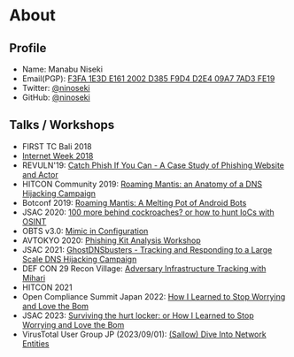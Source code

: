 # About

## Profile

- Name: Manabu Niseki
- Email(PGP): [F3FA 1E3D E161 2002 D385 F9D4 D2E4 09A7 7AD3 FE19](https://flowcrypt.com/pub/manabu.niseki@gmail.com)
- Twitter: [@ninoseki](https://twitter.com/ninoseki)
- GitHub: [@ninoseki](https://github.com/ninoseki)

## Talks / Workshops

- FIRST TC Bali 2018
- [Internet Week 2018](https://www.nic.ad.jp/ja/materials/iw/2018/proceedings/d2/d2-1-ishimaru.pdf)
- REVULN'19: [Catch Phish If You Can - A Case Study of Phishing Website and Actor](https://revuln.com/files/slides/revuln19/revuln19_4.pdf)
- HITCON Community 2019: [Roaming Mantis: an Anatomy of a DNS Hijacking Campaign](https://hitcon.org/2019/CMT/slide-files/d2_s1_r1.pdf)
- Botconf 2019: [Roaming Mantis: A Melting Pot of Android Bots](https://www.botconf.eu/wp-content/uploads/2019/12/B2019-Ishimaru-Niseki-Ogawa-Mantis.pdf)
- JSAC 2020: [100 more behind cockroaches? or how to hunt IoCs with OSINT](https://jsac.jpcert.or.jp/archive/2020/pdf/JSAC2020_4_ogawa-niseki_en.pdf)
- OBTS v3.0: [Mimic in Configuration](https://objectivebythesea.com/v3/talks/OBTS_v3_mNiseki_sIshimaru.pdf)
- AVTOKYO 2020: [Phishing Kit Analysis Workshop](https://speakerdeck.com/ninoseki/avtokyo-2020-phishing-kit-analysis-workshop)
- JSAC 2021: [GhostDNSbusters - Tracking and Responding to a Large Scale DNS Hijacking Campaign](https://jsac.jpcert.or.jp/archive/2021/pdf/JSAC2021_101_josh-niseki_jp.pdf)
- DEF CON 29 Recon Village: [Adversary Infrastructure Tracking with Mihari](/presentations/Adversary%20Infrastructure%20Tracking%20with%20Mihari.pdf)
- HITCON 2021
- Open Compliance Summit Japan 2022: [How I Learned to Stop Worrying and Love the Bom](https://static.sched.com/hosted_files/ocs2022/bd/How_I_Learned_to_Stop_Worrying_and_Love_the_Bom.pdf)
- JSAC 2023: [Surviving the hurt locker: or How I Learned to Stop Worrying and Love the Bom](https://github.com/ninoseki/jsac2023-sbom-workshop)
- VirusTotal User Group JP (2023/09/01): [(Sallow) Dive Into Network Entities](https://speakerdeck.com/ninoseki/sallow-dive-into-network-entities)
